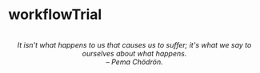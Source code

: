 # workflowTrial
<!-- QUOTE:START -->
<p align="center"><br><i>It isn't what happens to us that causes us to suffer; it's what we say to ourselves about what happens.</i><br><i>– Pema Chödrön.</i><br></p>
<!-- QUOTE:END -->

